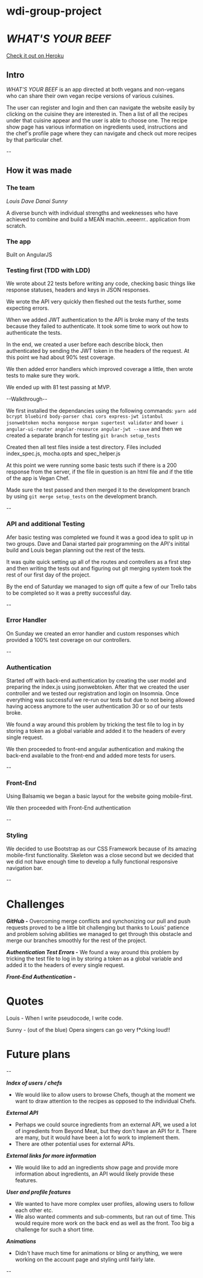 # wdi-group-project

# *WHAT'S YOUR BEEF*

[Check it out on Heroku](https://veganchef-lboyle.herokuapp.com/)

## Intro

*WHAT'S YOUR BEEF* is an app directed at both vegans and non-vegans who can share their own vegan recipe versions of various cuisines.

The user can register and login and then can navigate the website easily by clicking on the cuisine they are interested in. Then a list of all the recipes under that cuisine appear and the user is able to choose one.
The recipe show page has various information on ingredients used, instructions and the chef's profile page where they can navigate and check out more recipes by that particular chef.

--

## How it was made

### The team

*Louis*
*Dave*
*Danai*
*Sunny*

A diverse bunch with individual strengths and weeknesses who have achieved to combine and build a MEAN machin..eeeerrr.. application from scratch.

### The app

Built on AngularJS


### Testing first (TDD with LDD)

We wrote about 22 tests before writing any code, checking basic things like response statuses, headers and keys in JSON responses.

We wrote the API very quickly then fleshed out the tests further, some expecting errors.

When we added JWT authentication to the API is broke many of the tests because they failed to authenticate. It took some time to work out how to authenticate the tests.

In the end, we created a user before each describe block, then authenticated by sending the JWT token in the headers of the request. At this point we had about 90% test coverage.

We then added error handlers which improved coverage a little, then wrote tests to make sure they work.

We ended up with 81 test passing at MVP.

--Walkthrough--

We first installed the dependancies using the following commands: `yarn add bcrypt bluebird body-parser chai cors express-jwt istanbul jsonwebtoken mocha mongoose morgan supertest validator` and `bower i angular-ui-router angular-resource angular-jwt --save`
 and then we created a separate branch for testing `git branch setup_tests`

Created then all test files inside a test directory. Files included  index_spec.js, mocha.opts and spec_helper.js

At this point we were running some basic tests such if there is a 200 response from the server, if the file in question is an html file and if the title of the app is Vegan Chef.

Made sure the test passed and then merged it to the development branch by using `git merge setup_tests` on the development branch.


--

### API and additional Testing

Afer basic testing was completed we found it was a good idea to split up in two groups. Dave and Danai started pair programming on the API's initital build and Louis began planning out the rest of the tests.

It was quite quick setting up all of the routes and controllers as a first step and then writing the tests out and figuring out git merging system took the rest of our first day of the project.

By the end of Saturday we managed to sign off quite a few of our Trello tabs to be completed so it was a pretty successful day.

--

### Error Handler

On Sunday we created an error handler and custom responses which provided a 100% test coverage on our controllers.


--

### Authentication

Started off with back-end authentication by creating the user model and preparing the index.js using jsonwebtoken. After that we created the user controller and we tested our registration and login on Insomnia. Once everything was successful we re-run our tests but due to not being allowed having access anymore to the user authentication 30 or so of our tests broke.

We found a way around this problem by tricking the test file to log in by storing a token as a global variable and added it to the headers of every single request.

We then proceeded to front-end angular authentication and making the back-end available to the front-end and added more tests for users.

--

### Front-End

Using Balsamiq we began a basic layout for the website going mobile-first.

We then proceeded with Front-End authentication

--

### Styling

We decided to use Bootstrap as our CSS Framework because of its amazing mobile-first functionality. Skeleton was a close second but we decided that we did not have enough time to develop a fully functional responsive navigation bar.

--

# Challenges

***GitHub -*** Overcoming merge conflicts and synchonizing our pull and push requests proved to be a little bit challenging but thanks to Louis' patience and problem solving abilities we managed to get through this obstacle and merge our branches smoothly for the rest of the project.

***Authentication Test Errors -***
We found a way around this problem by tricking the test file to log in by storing a token as a global variable and added it to the headers of every single request.

***Front-End Authentication -***

# Quotes

Louis - When I write pseudocode, I write code.

Sunny - (out of the blue) Opera singers can go very f*cking loud!!


# Future plans
--

***Index of users / chefs***

- We would like to allow users to browse Chefs, though at the moment we want to draw attention to the recipes as opposed to the individual Chefs. 

***External API***

- Perhaps we could source ingredients from an external API, we used a lot of ingredients from Beyond Meat, but they don't have an API for it. There are many, but it would have been a lot fo work to implement them.
- There are other potential uses for external APIs.

***External links for more information***

- We would like to add an ingredients show page and provide more information about ingredients, an API would likely provide these features. 

***User and profile features***

- We wanted to have more complex user profiles, allowing users to follow each other etc. 
- We also wanted comments and sub-comments, but ran out of time. This would require more work on the back end as well as the front. Too big a challenge for such a short time. 

***Animations***

- Didn't have much time for animations or bling or anything, we were working on the account page and styling until fairly late. 


--
